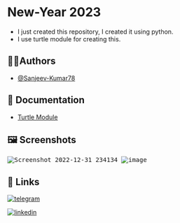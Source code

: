 
# New-Year 2023

* I just created this repository, I created it using python.
* I use turtle module for creating this.
 ## 👨‍💻Authors
- [@Sanjeev-Kumar78](https://www.github.com/Sanjeev-Kumar78)

## 📄 Documentation

* [Turtle Module](https://docs.python.org/3/library/turtle.html)

## 🖼️ Screenshots
<kbd>

![Screenshot 2022-12-31 234134](https://user-images.githubusercontent.com/62820550/210152728-665051d7-f79f-4f6c-a68e-9f78712e5f03.png)
![image](https://user-images.githubusercontent.com/62820550/210152786-4047b522-56e2-4531-848f-123024fcebb7.png)
  
</kbd>



## 🔗 Links
  [![telegram](https://img.shields.io/badge/Telegram-Contact-00100100?style=for-the-badge&logo?-fi&logoColor=)](https://t.me/sanjeev032)

  [![linkedin](https://img.shields.io/badge/linkedin-0A66C2?style=for-the-badge&logo=linkedin&logoColor=white)](https://www.linkedin.com/in/sanjeev-kumar-0b3aa7245/)
